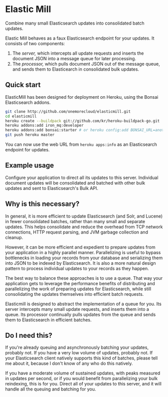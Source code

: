 # Elastic Mill

Combine many small Elasticsearch updates into consolidated batch updates.

Elastic Mill behaves as a faux Elasticsearch endpoint for your updates. It consists of two components:

1. The _server,_ which intercepts all update requests and inserts the document JSON into a message queue for later processing.
2. The _processor,_ which pulls document JSON out of the message queue, and sends them to Elasticearch in consolidated bulk updates.

## Quick start

ElasticMill has been designed for deployment on Heroku, using the Bonsai Elasticsearch addons.

```bash
git clone http://github.com/onemorecloud/elasticmill.git
cd elasticmill
heroku create --buildpack git://github.com/kr/heroku-buildpack-go.git
heroku addons:add iron_mq:developer
heroku addons:add bonsai:starter # or heroku config:add BONSAI_URL=another-app's-bonsai-url
git push heroku master
```

You can now use the web URL from `heroku apps:info` as an Elasticsearch endpoint for updates.

## Example usage

Configure your application to direct all its updates to this server. Individual document updates will be consolidated and batched with other bulk updates and sent to Elasticsearch's Bulk API.

## Why is this necessary?

In general, it is more efficient to update Elasticsearch (and Solr, and Lucene) in fewer consolidated batches, rather than many small and separate updates. This helps consolidate and reduce the overhead from TCP network connections, HTTP request parsing, and JVM garbage collection and cleanup.

However, it can be more efficient and expedient to prepare updates from your application in a highly parallel manner. Parallelizing is useful to bypass bottlenecks in loading your records from your database and serializing them into JSON to be indexed by Elasticsearch. It is also a more natural design pattern to process individual updates to your records as they happen.

The best way to balance these approaches is to use a queue. That way your application gets to leverage the performance benefits of distributing and parallelizing the work of preparing updates for Elasticsearch, while still consolidating the updates themselves into efficient batch requests.

Elasticmill is designed to abstract the implementation of a queue for you. Its server intercepts many small update requests, and inserts them into a queue. Its processor continually pulls updates from the queue and sends them to Elasticsearch in efficient batches.

## Do I need this?

If you're already queuing and asynchronously batching your updates, probably not. If you have a very low volume of updates, probably not. If your Elasticsearch client natively supports this kind of batches, please tell me about it, because I don't know of any who do this natively.

If you have a moderate volume of sustained updates, with peaks measured in updates per second, or if you would benefit from parallelizing your bulk reindexing, this is for you. Direct all of your updates to this server, and it will handle all the queuing and batching for you.

